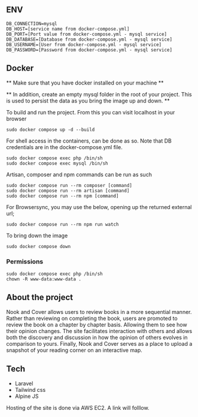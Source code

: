 ## ENV
```
DB_CONNECTION=mysql
DB_HOST=[service name from docker-compose.yml]
DB_PORT=[Port value from docker-compose.yml - mysql service]
DB_DATABASE=[Database from docker-compose.yml - mysql service]
DB_USERNAME=[User from docker-compose.yml - mysql service]
DB_PASSWORD=[Password from docker-compose.yml - mysql service]
```



## Docker

** Make sure that you have docker installed on your machine **

** In addition, create an empty mysql folder in the root of your project. This is used to persist the data as you bring the image up and down. **

To build and run the project. From this you can visit localhost in your browser
```
sudo docker compose up -d --build
```

For shell access in the containers, can be done as so. Note that DB credentials are in the docker-compose.yml file.
```
sudo docker compose exec php /bin/sh
sudo docker compose exec mysql /bin/sh
```

Artisan, composer and npm commands can be run as such
```
sudo docker compose run --rm composer [command]  
sudo docker compose run --rm artisan [command]  
sudo docker compose run --rm npm [command]   
```

For Browsersync, you may use the below, opening up the returned external url;
```
sudo docker compose run --rm npm run watch
```

To bring down the image
```
sudo docker compose down
```


### Permissions
```
sudo docker compose exec php /bin/sh
chown -R www-data:www-data .
```



## About the project
Nook and Cover allows users to review books in a more sequential manner. Rather than reviewing on completing the book, users are promoted to review the book on a chapter by chapter basis. Allowing them to see how their opinion changes. The site facilitates interaction with others and allows both the discovery and discussion in how the opinion of others evolves in comparison to yours. Finally, Nook and Cover serves as a place to upload a snapshot of your reading corner on an interactive map. 

## Tech
 - Laravel
 - Tailwind css
 - Alpine JS

Hosting of the site is done via AWS EC2. A link will folllow.